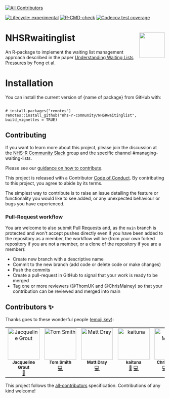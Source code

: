 <!-- badges: start -->
<!-- ALL-CONTRIBUTORS-BADGE:START - Do not remove or modify this section -->
[![All Contributors](https://img.shields.io/badge/all_contributors-6-orange.svg?style=flat-square)](#contributors-)
<!-- ALL-CONTRIBUTORS-BADGE:END -->
[![Lifecycle: experimental](https://img.shields.io/badge/lifecycle-experimental-orange.svg)](https://lifecycle.r-lib.org/articles/stages.html#experimental)
[![R-CMD-check](https://github.com/nhs-r-community/NHSRwaitinglist/actions/workflows/R-CMD-check.yaml/badge.svg)](https://github.com/nhs-r-community/NHSRwaitinglist/actions/workflows/R-CMD-check.yaml)
[![Codecov test coverage](https://codecov.io/gh/nhs-r-community/NHSRwaitinglist/branch/main/graph/badge.svg)](https://app.codecov.io/gh/nhs-r-community/NHSRwaitinglist?branch=main)


<!-- badges: end -->


# NHSRwaitinglist <a alt="NHS-R Community's logo" href='https://nhsrcommunity.com/'><img src='https://nhs-r-community.github.io/assets/logo/nhsr-logo.png' align="right" height="80" /></a>

An R-package to implement the waiting list management approach described in the paper [Understanding Waiting Lists Pressures](https://www.medrxiv.org/content/10.1101/2022.08.23.22279117v1) by Fong et al.


# Installation 

You can install the current version of {name of package} from GitHub with:

```{r}

# install.packages("remotes")
remotes::install_github("nhs-r-community/NHSRwaitinglist", build_vignettes = TRUE)

```

## Contributing

If you want to learn more about this project, please join the discussion at the [NHS-R Community Slack](https://nhsrway.nhsrcommunity.com/community-handbook.html#slack) group and the specific channel #managing-waiting-lists.

Please see our 
[guidance on how to contribute](https://tools.nhsrcommunity.com/contribution.html).

This project is released with a Contributor [Code of Conduct](./CODE_OF_CONDUCT.md). 
By contributing to this project, you agree to abide by its terms.

The simplest way to contribute is to raise an issue detailing the feature or functionality you would like to see added, or any unexpected behaviour or bugs you have experienced.

### Pull-Request workflow

You are welcome to also submit Pull Requests and, as the `main` branch is protected and won't accept pushes directly even if you have been added to the repository as a member, the workflow will be (from your own forked repository if you are not a member, or a clone of the repository if you are a member):

* Create new branch with a descriptive name
* Commit to the new branch (add code or delete code or make changes)
* Push the commits 
* Create a pull-request in GitHub to signal that your work is ready to be merged
* Tag one or more reviewers (@ThomUK and @ChrisMainey) so that your contribution can be reviewed and merged into main


## Contributors ✨

Thanks goes to these wonderful people ([emoji key](https://allcontributors.org/docs/en/emoji-key)):

<!-- ALL-CONTRIBUTORS-LIST:START - Do not remove or modify this section -->
<!-- prettier-ignore-start -->
<!-- markdownlint-disable -->
<table>
  <tbody>
    <tr>
      <td align="center" valign="top" width="14.28%"><a href="https://github.com/jacgrout"><img src="https://avatars.githubusercontent.com/u/103451105?v=4?s=100" width="100px;" alt="Jacqueline Grout"/><br /><sub><b>Jacqueline Grout</b></sub></a><br /><a href="#ideas-jacgrout" title="Ideas, Planning, & Feedback">🤔</a></td>
      <td align="center" valign="top" width="14.28%"><a href="https://github.com/ThomUK"><img src="https://avatars.githubusercontent.com/u/10871342?v=4?s=100" width="100px;" alt="Tom Smith"/><br /><sub><b>Tom Smith</b></sub></a><br /><a href="https://github.com/nhs-r-community/NHSRwaitinglist/commits?author=ThomUK" title="Code">💻</a></td>
      <td align="center" valign="top" width="14.28%"><a href="http://matt-dray.com"><img src="https://avatars.githubusercontent.com/u/18232097?v=4?s=100" width="100px;" alt="Matt Dray"/><br /><sub><b>Matt Dray</b></sub></a><br /><a href="https://github.com/nhs-r-community/NHSRwaitinglist/commits?author=matt-dray" title="Code">💻</a></td>
      <td align="center" valign="top" width="14.28%"><a href="https://github.com/kaituna"><img src="https://avatars.githubusercontent.com/u/151142766?v=4?s=100" width="100px;" alt="kaituna"/><br /><sub><b>kaituna</b></sub></a><br /><a href="https://github.com/nhs-r-community/NHSRwaitinglist/commits?author=kaituna" title="Documentation">📖</a> <a href="https://github.com/nhs-r-community/NHSRwaitinglist/commits?author=kaituna" title="Code">💻</a></td>
      <td align="center" valign="top" width="14.28%"><a href="https://github.com/chrismainey"><img src="https://avatars.githubusercontent.com/u/39626211?v=4?s=100" width="100px;" alt="Chris Mainey"/><br /><sub><b>Chris Mainey</b></sub></a><br /><a href="https://github.com/nhs-r-community/NHSRwaitinglist/commits?author=chrismainey" title="Code">💻</a> <a href="https://github.com/nhs-r-community/NHSRwaitinglist/commits?author=chrismainey" title="Documentation">📖</a> <a href="https://github.com/nhs-r-community/NHSRwaitinglist/commits?author=chrismainey" title="Tests">⚠️</a></td>
      <td align="center" valign="top" width="14.28%"><a href="https://github.com/PeterSNHS"><img src="https://avatars.githubusercontent.com/u/67410797?v=4?s=100" width="100px;" alt="PeterSNHS"/><br /><sub><b>PeterSNHS</b></sub></a><br /><a href="https://github.com/nhs-r-community/NHSRwaitinglist/commits?author=PeterSNHS" title="Documentation">📖</a></td>
    </tr>
  </tbody>
</table>

<!-- markdownlint-restore -->
<!-- prettier-ignore-end -->

<!-- ALL-CONTRIBUTORS-LIST:END -->

This project follows the [all-contributors](https://github.com/all-contributors/all-contributors) specification. Contributions of any kind welcome!